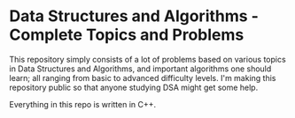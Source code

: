 # Data Structures and Algorithms - Complete Topics and Problems

This repository simply consists of a lot of problems based on various topics in Data Structures and Algorithms, and important algorithms one should learn; all ranging from basic to advanced difficulty levels. I'm making this repository public so that anyone studying DSA might get some help.

Everything in this repo is written in C++.
